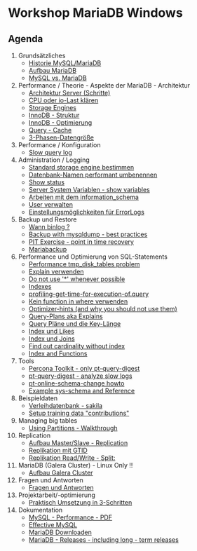 # Workshop MariaDB Windows 

## Agenda 

  1. Grundsätzliches
     * [Historie MySQL/MariaDB](historie-mysql-mariadb.md)
     * [Aufbau MariaDB](aufbau-mariadb.md)
     * [MySQL vs. MariaDB](mysql-vs-mariadb.md)
  1. Performance / Theorie - Aspekte der MariaDB - Architektur 
     * [Architektur Server (Schritte)](performance/mysql-server-architecture.md)
     * [CPU oder io-Last klären](top-cpu-io-load.md)
     * [Storage Engines](storage-engines.md) 
     * [InnoDB - Struktur](/innodb/innodb-structure.md)
     * [InnoDB - Optimierung](/innodb/innodb.md) 
     * [Query - Cache](/performance/query-cache.md)
     * [3-Phasen-Datengröße](3-phases-of-data-size-and-performance-impact.md)
  1. Performance / Konfiguration 
     * [Slow query log](slow-query-log.md) 
  1. Administration / Logging
     * [Standard storage engine bestimmen](default-storage-engine.md)
     * [Datenbank-Namen performant umbenennen](database-rename.md)
     * [Show status](show-status.md)
     * [Server System Variablen - show variables](show-variables.md)
     * [Arbeiten mit dem information_schema](working-with-information_schema.md)
     * [User verwalten](user.md)
     * [Einstellungsmöglichkeiten für ErrorLogs](https://mariadb.com/kb/en/error-log/)
  1. Backup und Restore
     * [Wann binlog ?](backups/binlogs-what-for.md)
     * [Backup with mysqldump - best practices](backup-restore/mysqldump.md)
     * [PIT Exercise - point in time recovery](backup-restore/pit-exercise.md)
     * [Mariabackup](backup-restore/mariadbackup.md)
  1. Performance und Optimierung von SQL-Statements
     * [Performance tmp_disk_tables problem](/performance/analyse-status-tmp-tables.md)
     * [Explain verwenden](/indexes/explain.md)
     * [Do not use '*' whenever possible](/performance/select-no-star-please.md) 
     * [Indexes](indexes/index.md)
     * [profiling-get-time-for-execution-of.query](/indexes/profiling.md)
     * [Kein function in where verwenden](/performance/no-function-in-where.md)
     * [Optimizer-hints (and why you should not use them)](performance/optimizer-hints.md)
     * [Query-Plans aka Explains](performance/query-plans.md)
     * [Query Pläne und die Key-Länge](query-plans-explain-keylen.md)
     * [Index und Likes](indexes/like-index-not-index.md)
     * [Index und Joins](indexes/join-index.md)
     * [Find out cardinality without index](/indexes/cardinality.md)
     * [Index and Functions](index-and-functions.md) 
  1. Tools 
     * [Percona Toolkit - only pt-query-digest](/tools/percona-toolkit.md) 
     * [pt-query-digest - analyze slow logs](/tools/pt-query-digest.md)
     * [pt-online-schema-change howto](/tools/pt-online-schema-change.md)
     * [Example sys-schema and Reference](/tools/sys.md)
  1. Beispieldaten
     * [Verleihdatenbank - sakila](sakila.md)
     * [Setup training data "contributions"](/indexes/setup-training-data-contributions.md)
  1. Managing big tables 
     * [Using Partitions - Walkthrough](partitions/partitions-explain.md)
  1. Replication
     * [Aufbau Master/Slave - Replication](replication/auf-master-slave.md)
     * [Replikation mit GTID](replication/01-master-slave-gtid.md)
     * [Replikation Read/Write - Split: ](https://proxysql.com/blog/configure-read-write-split/)
  1. MariaDB (Galera Cluster) - Linux Only !!
     * [Aufbau Galera Cluster](galera/aufbau-galera.md)
  1. Fragen und Antworten 
     * [Fragen und Antworten](q-and-a.md)
  1. Projektarbeit/-optimierung 
     * [Praktisch Umsetzung in 3-Schritten](project-3-steps.md)
  1. Dokumentation 
     * [MySQL - Performance - PDF](http://schulung.t3isp.de/documents/pdfs/mysql/mysql-performance.pdf)
     * [Effective MySQL](https://www.amazon.com/Effective-MySQL-Optimizing-Statements-Oracle/dp/0071782796)
     * [MariaDB Downloaden](https://mariadb.org/download/)
     * [MariaDB - Releases - including long - term releases](https://mariadb.com/kb/en/mariadb-server-release-dates/)       
     


